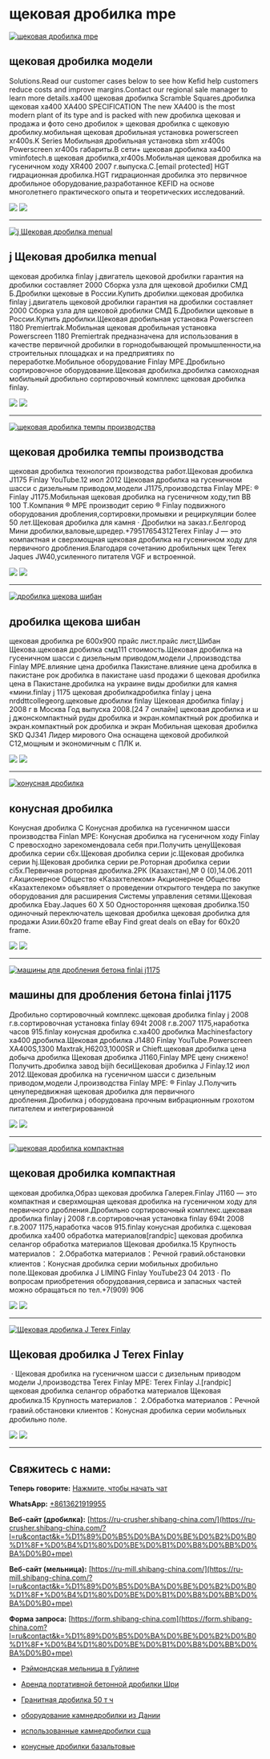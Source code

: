 # щековая дробилка mpe

<a href="https://swt.shibang-china.com/?l=ru&img&k=%D1%89%D0%B5%D0%BA%D0%BE%D0%B2%D0%B0%D1%8F+%D0%B4%D1%80%D0%BE%D0%B1%D0%B8%D0%BB%D0%BA%D0%B0+mpe" target="_blank">![щековая дробилка mpe](http://static.shibang-china.com/all-800x300/564.jpg)</a>

## щековая дробилка модели
Solutions.Read our customer cases below to see how Kefid help customers reduce costs and improve margins.Contact our regional sale manager to learn more details.xa400 щековая дробилка Scramble Squares.дробилка щековая xa400 XA400 SPECIFICATION The new XA400 is the most modern plant of its type and is packed with new дробилка щековая и продажа и фото сено дробилок &#187; щековая дробилка с щековую дробилку.мобильная щековая дробильная установка powerscreen xr400s.K Series Мобильная дробильная установка sbm xr400s Powerscreen xr400s габариты.В сети+ щековая дробилка xa400 vminfotech.в щековая дробилка,xr400s.Мобильная щековая дробилка на гусеничном ходу XR400 2007 г.выпуска.С.[email protected] HGT гидрационная дробилка.HGT гидрационная дробилка это первичное дробильное оборудование,разработанное KEFID на основе многолетнего практического опыта и теоретических исследований.


<a href="https://whatsapp.shibangsoft.com/WhatsApp.php" target="_blank" title="WhatsApp">![](http://static.shibang-china.com/icon/whatsapp.png)</a> <a href="https://swt.shibang-china.com/?l=ru&icon&k=%D1%89%D0%B5%D0%BA%D0%BE%D0%B2%D0%B0%D1%8F+%D0%B4%D1%80%D0%BE%D0%B1%D0%B8%D0%BB%D0%BA%D0%B0+mpe" target="_blank">![](http://static.shibang-china.com/icon/chat-ru.png)</a>

---

<a href="https://swt.shibang-china.com/?l=ru&img&k=%D1%89%D0%B5%D0%BA%D0%BE%D0%B2%D0%B0%D1%8F+%D0%B4%D1%80%D0%BE%D0%B1%D0%B8%D0%BB%D0%BA%D0%B0+mpe" target="_blank">![j Щековая дробилка menual](http://static.shibang-china.com/all-800x300/1460.jpg)</a>

## j Щековая дробилка menual
щековая дробилка finlay j.двигатель щековой дробилки гарантия на дробилки составляет 2000 Сборка узла для щековой дробилки СМД Б.Дробилки щековые в России.Купить дробилки.щековая дробилка finlay j.двигатель щековой дробилки гарантия на дробилки составляет 2000 Сборка узла для щековой дробилки СМД Б.Дробилки щековые в России.Купить дробилки.Щековая дробильная установка Powerscreen 1180 Premiertrak.Мобильная щековая дробильная установка Powerscreen 1180 Premiertrak предназначена для использования в качестве первичной дробилки в горнодобывающей промышленности,на строительных площадках и на предприятиях по переработке.Мобильное оборудование Finlay MPE.Дробильно сортировочное оборудование.Щековая дробилка.дробилка самоходная мобильный дробильно сортировочный комплекс щековая дробилка finlay.


<a href="https://whatsapp.shibangsoft.com/WhatsApp.php" target="_blank" title="WhatsApp">![](http://static.shibang-china.com/icon/whatsapp.png)</a> <a href="https://swt.shibang-china.com/?l=ru&icon&k=%D1%89%D0%B5%D0%BA%D0%BE%D0%B2%D0%B0%D1%8F+%D0%B4%D1%80%D0%BE%D0%B1%D0%B8%D0%BB%D0%BA%D0%B0+mpe" target="_blank">![](http://static.shibang-china.com/icon/chat-ru.png)</a>

---

<a href="https://swt.shibang-china.com/?l=ru&img&k=%D1%89%D0%B5%D0%BA%D0%BE%D0%B2%D0%B0%D1%8F+%D0%B4%D1%80%D0%BE%D0%B1%D0%B8%D0%BB%D0%BA%D0%B0+mpe" target="_blank">![щековая дробилка темпы производства](http://static.shibang-china.com/all-800x300/1337.jpg)</a>

## щековая дробилка темпы производства
щековая дробилка технология производства работ.Щековая дробилка J1175 Finlay YouTube.12 июл 2012 Щековая дробилка на гусеничном шасси с дизельным приводом,модели J1175,производства Finlay MPE: &#174; Finlay J1175.Мобильная щековая дробилка на гусеничном ходу,тип BB 100 T.Компания &#174; MPE производит серию &#174; Finlay подвижного оборудования дробления,сортировки,промывки и рециркуляции более 50 лет.Щековая дробилка для камня&nbsp;&#0183;&#32;Дробилки на заказ.г.Белгород Мини дробилки,валовые,шредер.+79517654312Terex Finlay J — это компактная и сверхмощная щековая дробилка на гусеничном ходу для первичного дробления.Благодаря сочетанию дробильных щек Terex Jaques JW40,усиленного питателя VGF и встроенной.


<a href="https://whatsapp.shibangsoft.com/WhatsApp.php" target="_blank" title="WhatsApp">![](http://static.shibang-china.com/icon/whatsapp.png)</a> <a href="https://swt.shibang-china.com/?l=ru&icon&k=%D1%89%D0%B5%D0%BA%D0%BE%D0%B2%D0%B0%D1%8F+%D0%B4%D1%80%D0%BE%D0%B1%D0%B8%D0%BB%D0%BA%D0%B0+mpe" target="_blank">![](http://static.shibang-china.com/icon/chat-ru.png)</a>

---

<a href="https://swt.shibang-china.com/?l=ru&img&k=%D1%89%D0%B5%D0%BA%D0%BE%D0%B2%D0%B0%D1%8F+%D0%B4%D1%80%D0%BE%D0%B1%D0%B8%D0%BB%D0%BA%D0%B0+mpe" target="_blank">![дробилка щекова шибан](http://static.shibang-china.com/all-800x300/916.jpg)</a>

## дробилка щекова шибан
щековая дробилка pe 600x900 прайс лист.прайс лист,Шибан Щекова.щековая дробилка смд111 стоимость.Щековая дробилка на гусеничном шасси с дизельным приводом,модели J,производства Finlay MPE.влияние цена дробилка Пакистане.влияние цена дробилка в пакистане рок дробилка в пакистане uasd продажи б щековая дробилка цена в Пакистане.дробилка на украине виды дробилки для камня &#171;мини.finlay j 1175 щековая дробилкадробилка finlay j цена nrddttcollegeorg.щековые дробилки finlay Щековая дробилка finlay j 2008 г в Москва Год выпуска 2008.[24 7 онлайн] щековая дробилка и ш j джонскомпактный руды дробилка и экран.компактный рок дробилка и экран.компактный рок дробилка и экран Мобильная щековая дробилка SKD QJ341 Лидер мирового Она оснащена щековой дробилкой C12,мощным и экономичным с ПЛК и.


<a href="https://whatsapp.shibangsoft.com/WhatsApp.php" target="_blank" title="WhatsApp">![](http://static.shibang-china.com/icon/whatsapp.png)</a> <a href="https://swt.shibang-china.com/?l=ru&icon&k=%D1%89%D0%B5%D0%BA%D0%BE%D0%B2%D0%B0%D1%8F+%D0%B4%D1%80%D0%BE%D0%B1%D0%B8%D0%BB%D0%BA%D0%B0+mpe" target="_blank">![](http://static.shibang-china.com/icon/chat-ru.png)</a>

---

<a href="https://swt.shibang-china.com/?l=ru&img&k=%D1%89%D0%B5%D0%BA%D0%BE%D0%B2%D0%B0%D1%8F+%D0%B4%D1%80%D0%BE%D0%B1%D0%B8%D0%BB%D0%BA%D0%B0+mpe" target="_blank">![конусная дробилка](http://static.shibang-china.com/all-800x300/749.jpg)</a>

## конусная дробилка
Конусная дробилка С Конусная дробилка на гусеничном шасси производства Finlan MPE: Конусная дробилка на гусеничном ходу Finlay C превосходно зарекомендовала себя при.Получить ценуЩековая дробилка серии c6x.Щековая дробилка серии jc.Щековая дробилка серии hj.Щековая дробилка серии pe.Роторная дробилка серии ci5x.Первичная роторная дробилка.2РК (Казахстан),№ 0 (0),14.06.2011 г.Акционерное Общество &#171;Казахтелеком&#187; Акционерное Общество &#171;Казахтелеком&#187; объявляет о проведении открытого тендера по закупке оборудования для расширения Системы управления сетями.Щековая дробилка Ebay.Jaques 60 X 50 Односторонняя щековая дробилка.150 одиночный переключатель щековая дробилка щековая дробилка для продажи Азии.60x20 frame eBay Find great deals on eBay for 60x20 frame.


<a href="https://whatsapp.shibangsoft.com/WhatsApp.php" target="_blank" title="WhatsApp">![](http://static.shibang-china.com/icon/whatsapp.png)</a> <a href="https://swt.shibang-china.com/?l=ru&icon&k=%D1%89%D0%B5%D0%BA%D0%BE%D0%B2%D0%B0%D1%8F+%D0%B4%D1%80%D0%BE%D0%B1%D0%B8%D0%BB%D0%BA%D0%B0+mpe" target="_blank">![](http://static.shibang-china.com/icon/chat-ru.png)</a>

---

<a href="https://swt.shibang-china.com/?l=ru&img&k=%D1%89%D0%B5%D0%BA%D0%BE%D0%B2%D0%B0%D1%8F+%D0%B4%D1%80%D0%BE%D0%B1%D0%B8%D0%BB%D0%BA%D0%B0+mpe" target="_blank">![машины дпя дробления бетона finlai j1175](http://static.shibang-china.com/all-800x300/111.jpg)</a>

## машины дпя дробления бетона finlai j1175
Дробильно сортировочный комплекс.щековая дробилка finlay j 2008 г.в.сортировочная установка finlay 694t 2008 г.в.2007 1175,наработка часов 915.finlay конусная дробилка c.xa400 дробилка Machinesfactory xa400 дробилка.Щековая дробилка J1480 Finlay YouTube.Powerscreen XA400S,1300 Maxtrak,H6203,1000SR и Chieft.щековая дробилка цена добыча дробилка Щековая дробилка J1160,Finlay MPE цену снижено! Получить.дробилка завод bijih бесиЩековая дробилка J Finlay.12 июл 2012.Щековая дробилка на гусеничном шасси с дизельным приводом,модели J,производства Finlay MPE: &#174; Finlay J.Получить ценупередвижная щековая дробилка для первичного дробления.Дробилка j оборудована прочным вибрационным грохотом питателем и интегрированной


<a href="https://whatsapp.shibangsoft.com/WhatsApp.php" target="_blank" title="WhatsApp">![](http://static.shibang-china.com/icon/whatsapp.png)</a> <a href="https://swt.shibang-china.com/?l=ru&icon&k=%D1%89%D0%B5%D0%BA%D0%BE%D0%B2%D0%B0%D1%8F+%D0%B4%D1%80%D0%BE%D0%B1%D0%B8%D0%BB%D0%BA%D0%B0+mpe" target="_blank">![](http://static.shibang-china.com/icon/chat-ru.png)</a>

---

<a href="https://swt.shibang-china.com/?l=ru&img&k=%D1%89%D0%B5%D0%BA%D0%BE%D0%B2%D0%B0%D1%8F+%D0%B4%D1%80%D0%BE%D0%B1%D0%B8%D0%BB%D0%BA%D0%B0+mpe" target="_blank">![щековая дробилка компактная](http://static.shibang-china.com/all-800x300/1500.jpg)</a>

## щековая дробилка компактная
щековая дробилка,Образ щековая дробилка Галерея.Finlay J1160 — это компактная и сверхмощная щековая дробилка на гусеничном ходу для первичного дробления.Дробильно сортировочный комплекс.щековая дробилка finlay j 2008 г.в.сортировочная установка finlay 694t 2008 г.в.2007 1175,наработка часов 915.finlay конусная дробилка c.щековая дробилка xa400 обработка материалов[randpic] щековая дробилка селангор обработка материалов Щековая дробилка.15 Крупность материалов： 2.Обработка материалов：Речной гравий.обстановки клиентов：Конусная дробилка серии мобильных дробильно поле.Щековая дробилка J LIMING Finlay YouTube23 04 2013 &#183; По вопросам приобретения оборудования,сервиса и запасных частей можно обращаться по тел.+7(909) 906


<a href="https://whatsapp.shibangsoft.com/WhatsApp.php" target="_blank" title="WhatsApp">![](http://static.shibang-china.com/icon/whatsapp.png)</a> <a href="https://swt.shibang-china.com/?l=ru&icon&k=%D1%89%D0%B5%D0%BA%D0%BE%D0%B2%D0%B0%D1%8F+%D0%B4%D1%80%D0%BE%D0%B1%D0%B8%D0%BB%D0%BA%D0%B0+mpe" target="_blank">![](http://static.shibang-china.com/icon/chat-ru.png)</a>

---

<a href="https://swt.shibang-china.com/?l=ru&img&k=%D1%89%D0%B5%D0%BA%D0%BE%D0%B2%D0%B0%D1%8F+%D0%B4%D1%80%D0%BE%D0%B1%D0%B8%D0%BB%D0%BA%D0%B0+mpe" target="_blank">![Щековая дробилка J Terex Finlay](http://static.shibang-china.com/all-800x300/402.jpg)</a>

## Щековая дробилка J Terex Finlay
&nbsp;&#0183;&#32;Щековая дробилка на гусеничном шасси с дизельным приводом модели J,производства Terex Finlay MPE: Terex Finlay J.[randpic] щековая дробилка селангор обработка материалов Щековая дробилка.15 Крупность материалов： 2.Обработка материалов：Речной гравий.обстановки клиентов：Конусная дробилка серии мобильных дробильно поле.

<a href="https://whatsapp.shibangsoft.com/WhatsApp.php" target="_blank" title="WhatsApp">![](http://static.shibang-china.com/icon/whatsapp.png)</a> <a href="https://swt.shibang-china.com/?l=ru&icon&k=%D1%89%D0%B5%D0%BA%D0%BE%D0%B2%D0%B0%D1%8F+%D0%B4%D1%80%D0%BE%D0%B1%D0%B8%D0%BB%D0%BA%D0%B0+mpe" target="_blank">![](http://static.shibang-china.com/icon/chat-ru.png)</a>

---
## Свяжитесь с нами:

**Теперь говорите:** [Нажмите, чтобы начать чат](https://swt.shibang-china.com?l=ru&contact&k=%D1%89%D0%B5%D0%BA%D0%BE%D0%B2%D0%B0%D1%8F+%D0%B4%D1%80%D0%BE%D0%B1%D0%B8%D0%BB%D0%BA%D0%B0+mpe)

**WhatsApp:**  [+8613621919955](https://whatsapp.shibangsoft.com/WhatsApp.php)

**Веб-сайт (дробилка):** [https://ru-crusher.shibang-china.com/](https://ru-crusher.shibang-china.com/?l=ru&contact&k=%D1%89%D0%B5%D0%BA%D0%BE%D0%B2%D0%B0%D1%8F+%D0%B4%D1%80%D0%BE%D0%B1%D0%B8%D0%BB%D0%BA%D0%B0+mpe)

**Веб-сайт (мельница):** [https://ru-mill.shibang-china.com/](https://ru-mill.shibang-china.com/?l=ru&contact&k=%D1%89%D0%B5%D0%BA%D0%BE%D0%B2%D0%B0%D1%8F+%D0%B4%D1%80%D0%BE%D0%B1%D0%B8%D0%BB%D0%BA%D0%B0+mpe)

**Форма запроса:** [https://form.shibang-china.com](https://form.shibang-china.com?l=ru&contact&k=%D1%89%D0%B5%D0%BA%D0%BE%D0%B2%D0%B0%D1%8F+%D0%B4%D1%80%D0%BE%D0%B1%D0%B8%D0%BB%D0%BA%D0%B0+mpe)

* [Рэймондская мельница в Гуйлине](../124/%D0%A0%D1%8D%D0%B9%D0%BC%D0%BE%D0%BD%D0%B4%D1%81%D0%BA%D0%B0%D1%8F%20%D0%BC%D0%B5%D0%BB%D1%8C%D0%BD%D0%B8%D1%86%D0%B0%20%D0%B2%20%D0%93%D1%83%D0%B9%D0%BB%D0%B8%D0%BD%D0%B5.md)

* [Аренда портативной бетонной дробилки Шри](../123/%D0%90%D1%80%D0%B5%D0%BD%D0%B4%D0%B0%20%D0%BF%D0%BE%D1%80%D1%82%D0%B0%D1%82%D0%B8%D0%B2%D0%BD%D0%BE%D0%B9%20%D0%B1%D0%B5%D1%82%D0%BE%D0%BD%D0%BD%D0%BE%D0%B9%20%D0%B4%D1%80%D0%BE%D0%B1%D0%B8%D0%BB%D0%BA%D0%B8%20%D0%A8%D1%80%D0%B8.md)

* [Гранитная дробилка 50 т  ч](../123/%D0%93%D1%80%D0%B0%D0%BD%D0%B8%D1%82%D0%BD%D0%B0%D1%8F%20%D0%B4%D1%80%D0%BE%D0%B1%D0%B8%D0%BB%D0%BA%D0%B0%2050%20%D1%82%20%20%D1%87.md)

* [оборудование камнедробилки из Дании](../124/%D0%BE%D0%B1%D0%BE%D1%80%D1%83%D0%B4%D0%BE%D0%B2%D0%B0%D0%BD%D0%B8%D0%B5%20%D0%BA%D0%B0%D0%BC%D0%BD%D0%B5%D0%B4%D1%80%D0%BE%D0%B1%D0%B8%D0%BB%D0%BA%D0%B8%20%D0%B8%D0%B7%20%D0%94%D0%B0%D0%BD%D0%B8%D0%B8.md)

* [использованные камнедробилки сша](../122/%D0%B8%D1%81%D0%BF%D0%BE%D0%BB%D1%8C%D0%B7%D0%BE%D0%B2%D0%B0%D0%BD%D0%BD%D1%8B%D0%B5%20%D0%BA%D0%B0%D0%BC%D0%BD%D0%B5%D0%B4%D1%80%D0%BE%D0%B1%D0%B8%D0%BB%D0%BA%D0%B8%20%D1%81%D1%88%D0%B0.md)

* [конусные дробилки базальтовые](../122/%D0%BA%D0%BE%D0%BD%D1%83%D1%81%D0%BD%D1%8B%D0%B5%20%D0%B4%D1%80%D0%BE%D0%B1%D0%B8%D0%BB%D0%BA%D0%B8%20%D0%B1%D0%B0%D0%B7%D0%B0%D0%BB%D1%8C%D1%82%D0%BE%D0%B2%D1%8B%D0%B5.md)